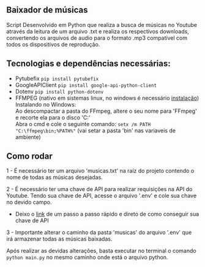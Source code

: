 ## Baixador de músicas

Script Desenvolvido em Python que realiza a busca de músicas no Youtube através da leitura de um arquivo .txt e realiza os respectivos downloads, convertendo os arquivos de audio para o formato .mp3 compatível com todos os dispositivos de reprodução.

## Tecnologias e dependências necessárias:

- Pytubefix ```pip install pytubefix```
- GoogleAPIClient ```pip install google-api-python-client```
- Dotenv ```pip install python-dotenv```
- FFMPEG (nativo em sistemas linux, no windows é necessário [instalação](https://www.gyan.dev/ffmpeg/builds/))
  <br/>
  Instalando no Windows:
  <br/>
    Ao descompactar a pasta do FFmpeg, altere o seu nome para 'FFmpeg' e recorte ela para o disco 'C:'
  <br/>
    Abra o cmd e cole o seguinte comando: ```setx /m PATH "C:\ffmpeg\bin;%PATH%"``` (vai setar a pasta 'bin' nas variaveis de ambiente)
  
## Como rodar

1 - É necessário ter um arquivo 'musicas.txt' na raíz do projeto contendo o nome de todas as músicas desejadas.

2 - É necessário ter uma chave de API para realizar requisições na API do Youtube. Tendo sua chave de API, acesse o arquivo '.env' e cole sua chave no devido campo.

- Deixo o [link](https://suporte.presence.com.br/portal/pt/kb/articles/criando-uma-chave-para-a-api-de-dados-do-youtube) de um passo a passo rápido e direto de como conseguir sua chave de API

3 - Importante alterar o caminho da pasta 'musicas' do arquivo '.env' que irá armazenar todas as músicas baixadas.

Após realizar as devidas alterações, basta executar no terminal o comando ```python main.py``` no mesmo caminho onde está o arquivo python.


